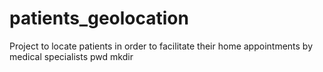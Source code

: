 # patients_geolocation
Project to locate patients in order to facilitate their home appointments by medical specialists
pwd
mkdir
